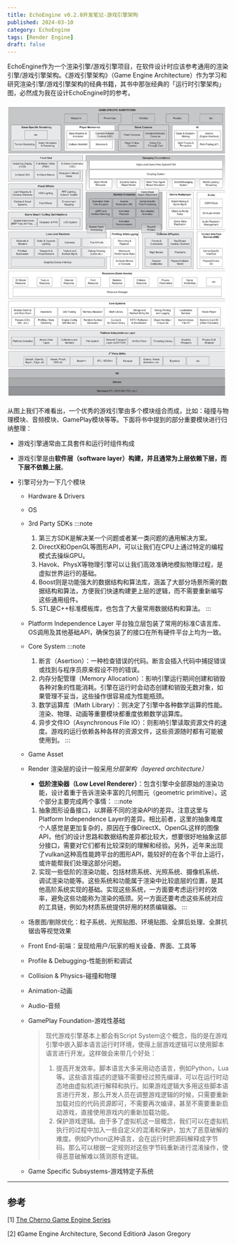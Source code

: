 ```yaml
---
title: EchoEngine v0.2.0开发笔记-游戏引擎架构
published: 2024-03-10
category: EchoEngine
tags: [Render Engine]
draft: false
---
```

EchoEngine作为一个渲染引擎/游戏引擎项目，在软件设计时应该参考通用的渲染引擎/游戏引擎架构。《游戏引擎架构》（Game Engine Architecture）作为学习和研究渲染引擎/游戏引擎架构的经典书籍，其书中那张经典的「运行时引擎架构」图，必然成为我在设计EchoEngine时的参考。

![游戏引擎架构](./游戏引擎架构/引擎架构.jpg)

从图上我们不难看出，一个优秀的游戏引擎由多个模块组合而成，比如：碰撞与物理模块、音频模块、GamePlay模块等等。下面将书中提到的部分重要模块进行归纳整理：

* 游戏引擎通常由工具套件和运行时组件构成
* 游戏引擎是由**软件层（software layer）**构建，并且通常为**上层依赖下层，而下层不依赖上层**。
* 引擎可分为一下几个模块

  * Hardware & Drivers
  * OS
  * 3rd Party SDKs
    :::note

    1. 第三方SDK是解决某一个问题或者某一类问题的通用解决方案。
    2. DirectX和OpenGL等图形API，可以让我们在CPU上通过特定的编程模式去操纵GPU。
    3. Havok、PhysX等物理引擎可以让我们高效准确地模拟物理过程，是虚拟世界运行的基础。
    4. Boost则是功能强大的数据结构和算法库，涵盖了大部分场景所需的数据结构和算法，方便我们快速构建更上层的逻辑，而不需要重新编写这些通用组件。
    5. STL是C++标准模板库，也包含了大量常用数据结构和算法。
       :::
  * Platform Independence Layer
    平台独立层包装了常用的标准C语言库、OS调用及其他基础API，确保包装了的接口在所有硬件平台上均为一致。
  * Core System
    :::note

    1. 断言（Asertion）：一种检查错误的代码。断言会插入代码中捕捉错误或找到与程序员原来假设不符的错误。
    2. 内存分配管理（Memory Allocation）：影响引擎运行期间创建和销毁各种对象的性能消耗。引擎在运行时会动态创建和销毁无数对象，如果管理不妥当，这些操作很容易成为性能瓶颈。
    3. 数学运算库（Math Library）：则决定了引擎中各种数学运算的性能。渲染、物理、动画等重要模块都重度依赖数学运算库。
    4. 异步文件IO（Asynchronous File IO）：则影响引擎读取资源文件的速度。游戏的运行依赖各种各样的资源文件，这些资源随时都有可能被使用到。
       :::
  * Game Asset
  * Render
    渲染层的设计一般采用*分层架构（layered architecture）*

    * **低阶渲染器（Low Level Renderer）**：包含引擎中全部原始的渲染功能，设计着重于告诉渲染丰富的几何图元（geometric primitive）。这个部分主要完成两个事情：
      :::note

    1. 抽象图形设备接口，以屏蔽不同的渲染API的差异。注意这里与Platform Independence Layer的差异。相比前者，这里的抽象难度个人感觉是更加复杂的，原因在于像DirectX、OpenGL这样的图像API，他们的设计思路和数据结构差异都比较大，想要很好地抽象这部分接口，需要对它们都有比较深刻的理解和经验。另外，近年来出现了vulkan这种高性能跨平台的图形API，能较好的在各个平台上运行，或许能帮我们处理这部分问题。
    2. 实现一些低阶的渲染功能，包括材质系统、光照系统、摄像机系统、调试渲染功能等。这些系统和功能属于渲染中比较底层的位置，是其他高阶系统实现的基础。实现这些系统，一方面要考虑运行时的效率，避免这些功能称为渲染的瓶颈。另一方面还要考虑这些系统对应的工具链，例如为材质系统提供好用的材质编辑器。
       :::
  * 场景图/剔除优化：粒子系统、光照贴图、环境贴图、全屏后处理、全屏抗锯齿等视觉效果
  * Front End-前端：呈现给用户/玩家的相关设备、界面、工具等
  * Profile & Debugging-性能剖析和调试
  * Collision & Physics-碰撞和物理
  * Animation-动画
  * Audio-音频
  * GamePlay Foundation-游戏性基础

    > 现代游戏引擎基本上都会有Script System这个概念，指的是在游戏引擎中嵌入脚本语言运行时环境，使得上层游戏逻辑可以使用脚本语言进行开发。这样做会来带几个好处：
    >
    > 1. 提高开发效率。脚本语言大多采用动态语言，例如Python，Lua等。这些语言描述的逻辑不需要经过预先编译，可以在运行时动态地由虚拟机进行解释和执行。如果游戏逻辑大多用这些脚本语言进行开发，那么开发人员在调整游戏逻辑的时候，只需要重新加载对应的代码资源即可，不需要再次编译，甚至不需要重新启动游戏，直接使用游戏内的重新加载功能。
    > 2. 保护游戏逻辑。由于多了虚拟机这一层概念，我们可以在虚拟机执行的过程中加入一些自定义的混淆和保护，加大了恶意破解的难度。例如Python这种语言，会在运行时把源码解释成字节码。那么可以根据一定规则对这些字节码重新进行混淆操作，使得恶意破解难以猜测原有逻辑。
    >
  * Game Specific Subsystems-游戏特定子系统

---

## 参考

[1] [The Cherno Game Engine Series](https://www.youtube.com/playlist?list=PLlrATfBNZ98dC-V-N3m0Go4deliWHPFwT)

[2] 《Game Engine Architecture, Second Edition》 Jason Gregory
